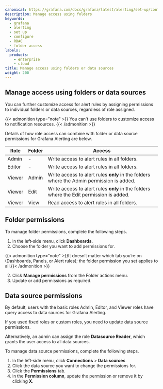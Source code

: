 ```yaml
---
canonical: https://grafana.com/docs/grafana/latest/alerting/set-up/configure-rbac/access-folders/
description: Manage access using folders
keywords:
  - grafana
  - alerting
  - set up
  - configure
  - RBAC
  - folder access
labels:
  products:
    - enterprise
    - cloud
title: Manage access using folders or data sources
weight: 200
---
```


## Manage access using folders or data sources

You can further customize access for alert rules by assigning permissions to individual folders or data sources, regardless of role assigned.

{{< admonition type="note" >}}
You can't use folders to customize access to notification resources.
{{< /admonition >}}

Details of how role access can combine with folder or data source permissions for Grafana Alerting are below.

| Role   | Folder  | Access                                                                                                                               |
| ------ | ----------------- | ------------------------------------------------------------------------------------------------------------------------------------ |
| Admin  | -                 | Write access to alert rules in all folders.
| Editor | -                 | Write access to alert rules in all folders.                                                                                          |
| Viewer | Admin             | Write access to alert rules **only** in the folders where the Admin permission is added.   |
| Viewer | Edit            | Write access to alert rules **only** in the folders where the Edit permission is added. |
| Viewer | View            | Read access to alert rules in all folders.                                                                                           |


## Folder permissions

To manage folder permissions, complete the following steps.

1. In the left-side menu, click **Dashboards**.
1. Choose the folder you want to add permissions for.

{{< admonition type="note" >}}It doesn’t matter which tab you’re on (Dashboards, Panels, or Alert rules); the folder permission you set applies to all.{{< /admonition >}}

2. Click **Manage permissions** from the Folder actions menu.
3. Update or add permissions as required.

## Data source permissions

By default, users with the basic roles Admin, Editor, and Viewer roles have query access to data sources for Grafana Alerting.

If you used fixed roles or custom roles, you need to update data source permissions.

Alternatively, an admin can assign the role **Datasource Reader**,  which grants the user access to all data sources.

To manage data source permissions, complete the following steps.

1. In the left-side menu, click **Connections** > **Data sources**.
1. Click the data source you want to change the permissions for.
1. Click the **Permissions** tab.
1. In the **Permission column**, update the permission or remove it by clicking **X**.

